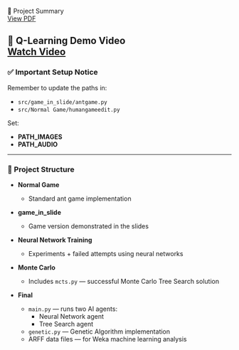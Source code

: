 📄 Project Summary  
[View PDF](docs/356943_Kedis_Bassem.pdf)

🎥 Q-Learning Demo Video  
[Watch Video](main/Qlearn_N10.mp4)
---

### ✅ Important Setup Notice
Remember to update the paths in:
- `src/game_in_slide/antgame.py`
- `src/Normal Game/humangameedit.py`

Set:
- **PATH_IMAGES**
- **PATH_AUDIO**

---

### 📂 Project Structure

- **Normal Game**
  - Standard ant game implementation

- **game_in_slide**
  - Game version demonstrated in the slides

- **Neural Network Training**
  - Experiments + failed attempts using neural networks

- **Monte Carlo**
  - Includes `mcts.py` — successful Monte Carlo Tree Search solution

- **Final**
  - `main.py` — runs two AI agents:
    - Neural Network agent
    - Tree Search agent
  - `genetic.py` — Genetic Algorithm implementation
  - ARFF data files — for Weka machine learning analysis
